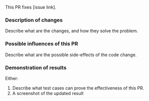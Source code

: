 
This PR fixes [issue link]. 

### Description of changes
Describe what are the changes, and how they solve the problem.

### Possible influences of this PR
Describe what are the possible side-effects of the code change.

### Demonstration of results
Either:
1. Describe what test cases can prove the effectiveness of this PR.
2. A screenshot of the updated result
